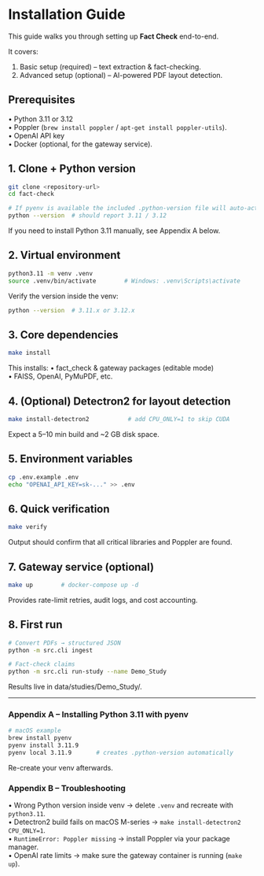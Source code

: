 # Installation Guide

This guide walks you through setting up **Fact Check** end-to-end.

It covers:
1. Basic setup (required) – text extraction & fact-checking.
2. Advanced setup (optional) – AI-powered PDF layout detection.

## Prerequisites

• Python 3.11 or 3.12  
• Poppler (`brew install poppler` / `apt-get install poppler-utils`).  
• OpenAI API key  
• Docker (optional, for the gateway service).

## 1. Clone + Python version

```bash
git clone <repository-url>
cd fact-check

# If pyenv is available the included .python-version file will auto-activate 3.11.9
python --version  # should report 3.11 / 3.12
```

If you need to install Python 3.11 manually, see Appendix A below.

## 2. Virtual environment

```bash
python3.11 -m venv .venv
source .venv/bin/activate        # Windows: .venv\Scripts\activate
```

Verify the version inside the venv:

```bash
python --version  # 3.11.x or 3.12.x
```

## 3. Core dependencies

```bash
make install
```

This installs:
• fact_check & gateway packages (editable mode)  
• FAISS, OpenAI, PyMuPDF, etc.

## 4. (Optional) Detectron2 for layout detection

```bash
make install-detectron2           # add CPU_ONLY=1 to skip CUDA
```

Expect a 5–10 min build and ~2 GB disk space.

## 5. Environment variables

```bash
cp .env.example .env
echo "OPENAI_API_KEY=sk-..." >> .env
```

## 6. Quick verification

```bash
make verify
```

Output should confirm that all critical libraries and Poppler are found.

## 7. Gateway service (optional)

```bash
make up        # docker-compose up -d
```

Provides rate-limit retries, audit logs, and cost accounting.

## 8. First run

```bash
# Convert PDFs → structured JSON
python -m src.cli ingest

# Fact-check claims
python -m src.cli run-study --name Demo_Study
```

Results live in data/studies/Demo_Study/.

---

### Appendix A – Installing Python 3.11 with pyenv

```bash
# macOS example
brew install pyenv
pyenv install 3.11.9
pyenv local 3.11.9       # creates .python-version automatically
```

Re-create your venv afterwards.

### Appendix B – Troubleshooting

• Wrong Python version inside venv → delete `.venv` and recreate with `python3.11`.  
• Detectron2 build fails on macOS M-series → `make install-detectron2 CPU_ONLY=1`.  
• `RuntimeError: Poppler missing` → install Poppler via your package manager.  
• OpenAI rate limits → make sure the gateway container is running (`make up`).

